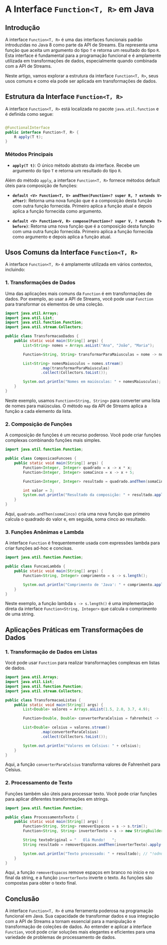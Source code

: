 # A Interface `Function<T, R>` em Java

## Introdução

A interface `Function<T, R>` é uma das interfaces funcionais padrão introduzidas no Java 8 como parte da API de Streams.
Ela representa uma função que aceita um argumento do tipo `T` e retorna um resultado do tipo `R`. Esta interface é
fundamental para a programação funcional e é amplamente utilizada em transformações de dados, especialmente quando
combinada com a API de Streams.

Neste artigo, vamos explorar a estrutura da interface `Function<T, R>`, seus usos comuns e como ela pode ser aplicada em
transformações de dados.

## Estrutura da Interface `Function<T, R>`

A interface `Function<T, R>` está localizada no pacote `java.util.function` e é definida como segue:

```java

@FunctionalInterface
public interface Function<T, R> {
    R apply(T t);
}
```

### Métodos Principais

- **`apply(T t)`**: O único método abstrato da interface. Recebe um argumento do tipo `T` e retorna um resultado do
  tipo `R`.

Além do método `apply`, a interface `Function<T, R>` fornece métodos default úteis para composição de funções:

- **`default <V> Function<T, V> andThen(Function<? super R, ? extends V> after)`**: Retorna uma nova função que é a
  composição desta função com outra função fornecida. Primeiro aplica a função atual e depois aplica a função fornecida
  como argumento.

- **`default <V> Function<V, R> compose(Function<? super V, ? extends T> before)`**: Retorna uma nova função que é a
  composição desta função com uma outra função fornecida. Primeiro aplica a função fornecida como argumento e depois
  aplica a função atual.

## Usos Comuns da Interface `Function<T, R>`

A interface `Function<T, R>` é amplamente utilizada em vários contextos, incluindo:

### 1. **Transformações de Dados**

Uma das aplicações mais comuns da `Function` é em transformações de dados. Por exemplo, ao usar a API de Streams, você
pode usar `Function` para transformar os elementos de uma coleção.

```java
import java.util.Arrays;
import java.util.List;
import java.util.function.Function;
import java.util.stream.Collectors;

public class TransformacaoDados {
    public static void main(String[] args) {
        List<String> nomes = Arrays.asList("Ana", "João", "Maria");

        Function<String, String> transformarParaMaiusculas = nome -> nome.toUpperCase();

        List<String> nomesMaiusculos = nomes.stream()
                .map(transformarParaMaiusculas)
                .collect(Collectors.toList());

        System.out.println("Nomes em maiúsculas: " + nomesMaiusculos);
    }
}
```

Neste exemplo, usamos `Function<String, String>` para converter uma lista de nomes para maiúsculas. O método `map` da
API de Streams aplica a função a cada elemento da lista.

### 2. **Composição de Funções**

A composição de funções é um recurso poderoso. Você pode criar funções complexas combinando funções mais simples.

```java
import java.util.function.Function;

public class ComposicaoFuncoes {
    public static void main(String[] args) {
        Function<Integer, Integer> quadrado = x -> x * x;
        Function<Integer, Integer> somaCinco = x -> x + 5;

        Function<Integer, Integer> resultado = quadrado.andThen(somaCinco);

        int valor = 3;
        System.out.println("Resultado da composição: " + resultado.apply(valor)); // (3^2) + 5 = 14
    }
}
```

Aqui, `quadrado.andThen(somaCinco)` cria uma nova função que primeiro calcula o quadrado do valor e, em seguida, soma
cinco ao resultado.

### 3. **Funções Anônimas e Lambda**

A interface `Function` é frequentemente usada com expressões lambda para criar funções ad-hoc e concisas.

```java
import java.util.function.Function;

public class FuncaoLambda {
    public static void main(String[] args) {
        Function<String, Integer> comprimento = s -> s.length();

        System.out.println("Comprimento de 'Java': " + comprimento.apply("Java")); // 4
    }
}
```

Neste exemplo, a função lambda `s -> s.length()` é uma implementação direta da interface `Function<String, Integer>` que
calcula o comprimento de uma string.

## Aplicações Práticas em Transformações de Dados

### **1. Transformação de Dados em Listas**

Você pode usar `Function` para realizar transformações complexas em listas de dados.

```java
import java.util.Arrays;
import java.util.List;
import java.util.function.Function;
import java.util.stream.Collectors;

public class TransformacaoListas {
    public static void main(String[] args) {
        List<Double> valores = Arrays.asList(1.5, 2.0, 3.7, 4.9);

        Function<Double, Double> converterParaCelsius = fahrenheit -> (fahrenheit - 32) * 5 / 9;

        List<Double> celsius = valores.stream()
                .map(converterParaCelsius)
                .collect(Collectors.toList());

        System.out.println("Valores em Celsius: " + celsius);
    }
}
```

Aqui, a função `converterParaCelsius` transforma valores de Fahrenheit para Celsius.

### **2. Processamento de Texto**

Funções também são úteis para processar texto. Você pode criar funções para aplicar diferentes transformações em
strings.

```java
import java.util.function.Function;

public class ProcessamentoTexto {
    public static void main(String[] args) {
        Function<String, String> removerEspacos = s -> s.trim();
        Function<String, String> inverterTexto = s -> new StringBuilder(s).reverse().toString();

        String textoOriginal = "   Olá Mundo!   ";
        String resultado = removerEspacos.andThen(inverterTexto).apply(textoOriginal);

        System.out.println("Texto processado: " + resultado); // "!odnuA lO"
    }
}
```

Aqui, a função `removerEspacos` remove espaços em branco no início e no final da string, e a função `inverterTexto`
inverte o texto. As funções são compostas para obter o texto final.

## Conclusão

A interface `Function<T, R>` é uma ferramenta poderosa na programação funcional em Java. Sua capacidade de transformar
dados e sua integração com a API de Streams a tornam essencial para a manipulação e transformação de coleções de dados.
Ao entender e aplicar a interface `Function`, você pode criar soluções mais elegantes e eficientes para uma variedade de
problemas de processamento de dados.
